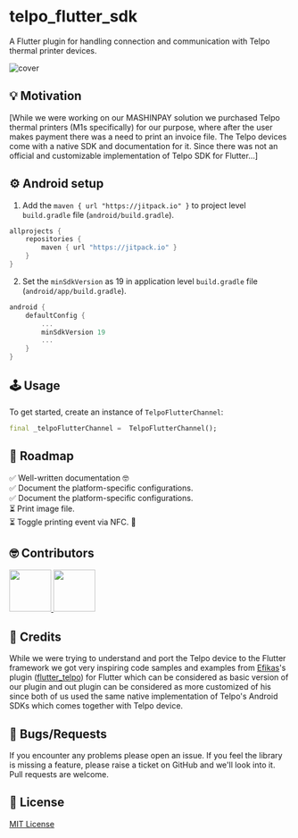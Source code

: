 # telpo_flutter_sdk

A Flutter plugin for handling connection and communication with Telpo thermal printer devices.

<img  src="https://raw.githubusercontent.com/AL-ventures/telpo-flutter-sdk/master/_external/cover.png"  alt="cover" />


## 💡 Motivation

[While we were working on our MASHINPAY solution we purchased Telpo thermal printers (M1s specifically) for our purpose, where after the user makes payment there was a need to print an invoice file. The Telpo devices come with a native SDK and documentation for it. Since there was not an official and customizable implementation of Telpo SDK for Flutter...]

## ⚙️ Android setup
1. Add the ```maven { url "https://jitpack.io" }``` to project level `build.gradle` file (`android/build.gradle`).

```gradle
allprojects {
    repositories {
        maven { url "https://jitpack.io" }
    }
}
```

2. Set the `minSdkVersion` as 19 in application level `build.gradle` file (`android/app/build.gradle`).

```gradle
android {
    defaultConfig {
        ...
        minSdkVersion 19
        ...
    }
}
```
 
## 🕹️ Usage

To get started, create an instance of `TelpoFlutterChannel`:

```dart
final _telpoFlutterChannel =  TelpoFlutterChannel();
```

## 📝 Roadmap

✅ Well-written documentation 🤓<br/>
✅ Document the platform-specific configurations.<br/>
✅ Document the platform-specific configurations.<br/>
⏳ Print image file. <br/>
⏳ Toggle printing event via NFC. 🤩<br/>

## 🤓 Contributors

<a  href="https://github.com/al-ventures/telpo-flutter-sdk/graphs/contributors"> <img  src="https://github.com/kamranbekirovyz.png" height="75"> </a><a  href="https://github.com/al-ventures/telpo-flutter-sdk/graphs/contributors"> <img  src="https://github.com/mrjnlcn.png" height="75"> </a>


## 🙏 Credits

While we were trying to understand and port the Telpo device to the Flutter framework we got very inspiring code samples and examples from [Efikas](https://github.com/efikas)'s plugin ([flutter_telpo](https://pub.dev/packages/flutter_telpo)) for Flutter which can be considered as basic version of our plugin and out plugin can be considered as more customized of his since both of us used the same native implementation of Telpo's Android SDKs which comes together with Telpo device.

## 🐞 Bugs/Requests

If you encounter any problems please open an issue. If you feel the library is missing a feature, please raise a ticket on GitHub and we'll look into it. Pull requests are welcome.

## 📃 License

[MIT License](https://github.com/AL-ventures/telpo-flutter-sdk/blob/master/LICENSE)